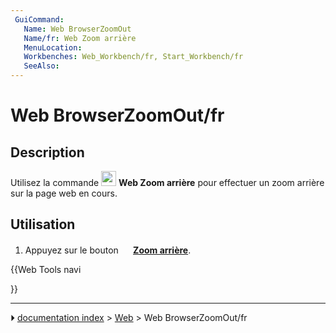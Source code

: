 ```yaml
---
 GuiCommand:
   Name: Web BrowserZoomOut
   Name/fr: Web Zoom arrière
   MenuLocation: 
   Workbenches: Web_Workbench/fr, Start_Workbench/fr
   SeeAlso: 
---
```


# Web BrowserZoomOut/fr

## Description

Utilisez la commande <img alt="" src=images/Web_BrowserZoomOut.svg  style="width:24px;"> **Web Zoom arrière** pour effectuer un zoom arrière sur la page web en cours.

## Utilisation

1.  Appuyez sur le bouton **<img src="images/Web_BrowserZoomOut.svg" width=16px> [Zoom arrière](Web_BrowserZoomOut/fr.md)**.





{{Web Tools navi

}}



---
⏵ [documentation index](../README.md) > [Web](Web_Workbench.md) > Web BrowserZoomOut/fr
